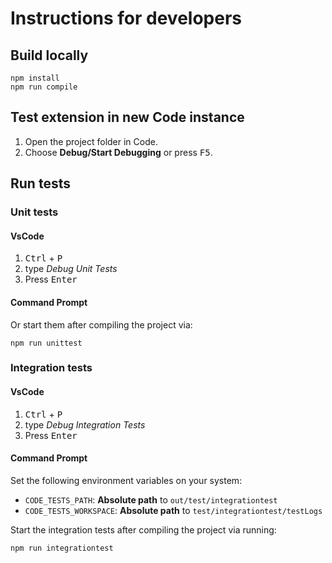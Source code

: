 # Instructions for developers

## Build locally

```
npm install
npm run compile
```

## Test extension in new Code instance

1. Open the project folder in Code.
2. Choose **Debug/Start Debugging** or press <kbd>F5</kbd>.

## Run tests

### Unit tests

#### VsCode

1. <kbd>Ctrl</kbd> + <kbd>P</kbd>
2. type _Debug Unit Tests_
3. Press <kbd>Enter</kbd>

#### Command Prompt

Or start them after compiling the project via:

```
npm run unittest
```

### Integration tests

#### VsCode

1. <kbd>Ctrl</kbd> + <kbd>P</kbd>
2. type _Debug Integration Tests_
3. Press <kbd>Enter</kbd>

#### Command Prompt

Set the following environment variables on your system:

- `CODE_TESTS_PATH`: **Absolute path** to `out/test/integrationtest`
- `CODE_TESTS_WORKSPACE`: **Absolute path** to `test/integrationtest/testLogs`

Start the integration tests after compiling the project via running:

```
npm run integrationtest
```
